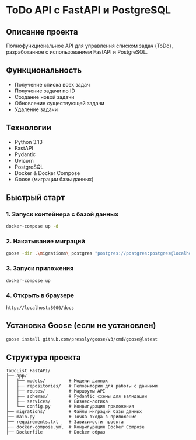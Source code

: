 # ToDo API с FastAPI и PostgreSQL

## Описание проекта

Полнофункциональное API для управления списком задач (ToDo), разработанное с использованием FastAPI и PostgreSQL.

## Функциональность

- Получение списка всех задач
- Получение задачи по ID
- Создание новой задачи
- Обновление существующей задачи
- Удаление задачи

## Технологии

- Python 3.13
- FastAPI
- Pydantic
- Uvicorn
- PostgreSQL
- Docker & Docker Compose
- Goose (миграции базы данных)

## Быстрый старт

### 1. Запуск контейнера с базой данных
```bash
docker-compose up -d
```

### 2. Накатывание миграций
```bash
goose -dir .\migrations\ postgres "postgres://postgres:postgres@localhost:5432/todolist?sslmode=disable" up
```

### 3. Запуск приложения
```bash
docker-compose up
```

### 4. Открыть в браузере
```
http://localhost:8000/docs
```

## Установка Goose (если не установлен)

```bash
goose install github.com/pressly/goose/v3/cmd/goose@latest
```

## Структура проекта

```
ToDoList_FastAPI/
├── app/
│   ├── models/         # Модели данных
│   ├── repositories/   # Репозитории для работы с данными
│   ├── routes/         # Маршруты API
│   ├── schemas/        # Pydantic схемы для валидации
│   ├── services/       # Бизнес-логика
│   └── config.py       # Конфигурация приложения
├── migrations/         # Файлы миграций базы данных
├── main.py             # Точка входа в приложение
├── requirements.txt    # Зависимости проекта
├── docker-compose.yml  # Конфигурация Docker Compose
├── Dockerfile          # Docker образ
```